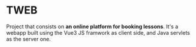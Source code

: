 # TWEB

Project that consists on **an online platform for booking lessons**. It's a webapp built using the Vue3 JS framwork as client side, and Java servlets as the server one.
